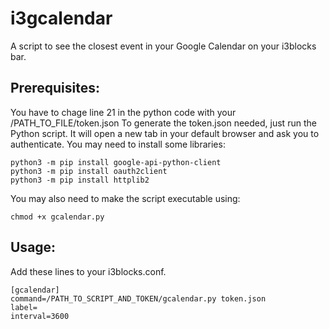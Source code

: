 # i3gcalendar

A script to see the closest event in your Google Calendar on your i3blocks bar.

## Prerequisites:

You have to chage line 21 in the python code with your /PATH_TO_FILE/token.json
To generate the token.json needed, just run the Python script. It will open a new tab in your default browser and ask you to authenticate.
You may need to install some libraries:

```
python3 -m pip install google-api-python-client
python3 -m pip install oauth2client
python3 -m pip install httplib2
```

You may also need to make the script executable using:

`chmod +x gcalendar.py`

## Usage:

Add these lines to your i3blocks.conf.
```
[gcalendar]
command=/PATH_TO_SCRIPT_AND_TOKEN/gcalendar.py token.json
label=
interval=3600
```
